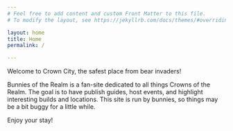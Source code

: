 ```yaml
---
# Feel free to add content and custom Front Matter to this file.
# To modify the layout, see https://jekyllrb.com/docs/themes/#overriding-theme-defaults

layout: home
title: Home
permalink: /

---
```


Welcome to Crown City, the safest place from bear invaders!

Bunnies of the Realm is a fan-site dedicated to all things Crowns of the
Realm. The goal is to have publish guides, host events, and highlight
interesting builds and locations. This site is run by bunnies, so things may be
a bit buggy for a little while.

Enjoy your stay!
